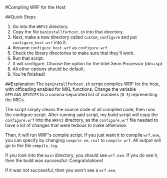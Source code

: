 #Compiling WRF for the Host

##Quick Steps
1. Go into the `WRFV3` directory. 
2. Copy the file `beninstallforhost.sh` into that directory.
3. Next, make a new directory called `custom_configure` and put `configure_host.wrf` into it.
4. Rename `configure_host.wrf` as `configure.wrf`.
5. Check the library directories to make sure that they'll work.
6. Run that script.
7. It will configure. Choose the option for the Intel Xeon Processor (dm+sp)
8. All other options should be default.
9. You're finished!

##Explanation
The `beninstallforhost.sh` script compiles WRF for the host,
with offloading enabled for MKL functions.  Change the variable `OFFLOAD_DEVICES` to 
a comma-separated list of numbers (`0-3`) representing the MICs.

The script simply cleans the source code of all compiled code, then runs the configure script.
After running said script, my build script will copy the `configure.wrf` into the `WRFV3` directory,
as the `configure.wrf` file needed to have a lot of changes that were tedious to make otherwise.

Then, it will run WRF's compile script.  If you just want it to compile `wrf.exe`, you can specify
by changing `compile em_real` to `compile wrf`.  All output will go to the file `compile.log`.

If you look into the `main` directory, you should see `wrf.exe`.  If you do see it, then the build was
successful. Congratulations!

If it was not successful, then you won't see a `wrf.exe`.
